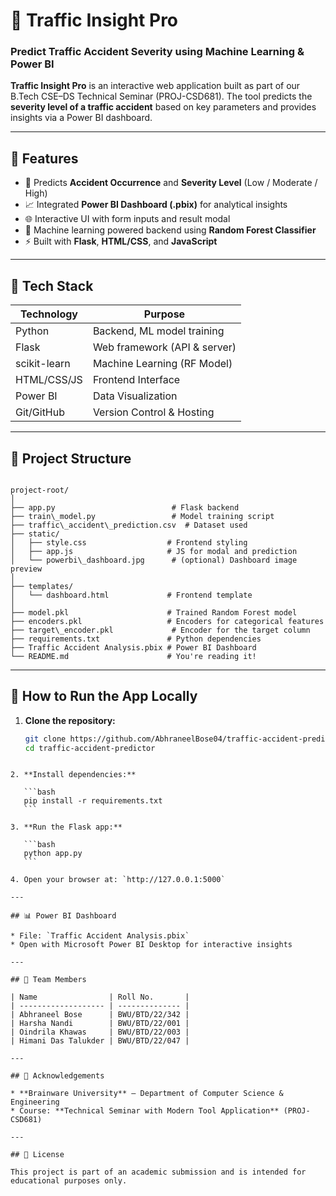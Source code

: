 # 🚦 Traffic Insight Pro  
### Predict Traffic Accident Severity using Machine Learning & Power BI

**Traffic Insight Pro** is an interactive web application built as part of our B.Tech CSE–DS Technical Seminar (PROJ-CSD681). The tool predicts the **severity level of a traffic accident** based on key parameters and provides insights via a Power BI dashboard.

---

## 📌 Features

- 🧠 Predicts **Accident Occurrence** and **Severity Level** (Low / Moderate / High)
- 📈 Integrated **Power BI Dashboard (.pbix)** for analytical insights
- 🌐 Interactive UI with form inputs and result modal
- 🔐 Machine learning powered backend using **Random Forest Classifier**
- ⚡ Built with **Flask**, **HTML/CSS**, and **JavaScript**

---

## 🧰 Tech Stack

| Technology     | Purpose                      |
|----------------|------------------------------|
| Python         | Backend, ML model training   |
| Flask          | Web framework (API & server) |
| scikit-learn   | Machine Learning (RF Model)  |
| HTML/CSS/JS    | Frontend Interface           |
| Power BI       | Data Visualization           |
| Git/GitHub     | Version Control & Hosting    |

---

## 📁 Project Structure

```

project-root/
│
├── app.py                          # Flask backend
├── train\_model.py                 # Model training script
├── traffic\_accident\_prediction.csv  # Dataset used
├── static/
│   ├── style.css                  # Frontend styling
│   ├── app.js                     # JS for modal and prediction
│   └── powerbi\_dashboard.jpg      # (optional) Dashboard image preview
│
├── templates/
│   └── dashboard.html             # Frontend template
│
├── model.pkl                      # Trained Random Forest model
├── encoders.pkl                   # Encoders for categorical features
├── target\_encoder.pkl             # Encoder for the target column
├── requirements.txt               # Python dependencies
├── Traffic Accident Analysis.pbix # Power BI Dashboard
└── README.md                      # You're reading it!

````

---

## 🧪 How to Run the App Locally

1. **Clone the repository:**
   ```bash
   git clone https://github.com/AbhraneelBose04/traffic-accident-predictor.git
   cd traffic-accident-predictor
````

2. **Install dependencies:**

   ```bash
   pip install -r requirements.txt
   ```

3. **Run the Flask app:**

   ```bash
   python app.py
   ```

4. Open your browser at: `http://127.0.0.1:5000`

---

## 📊 Power BI Dashboard

* File: `Traffic Accident Analysis.pbix`
* Open with Microsoft Power BI Desktop for interactive insights

---

## 👥 Team Members

| Name                | Roll No.       |
| ------------------- | -------------- |
| Abhraneel Bose      | BWU/BTD/22/342 |
| Harsha Nandi        | BWU/BTD/22/001 |
| Oindrila Khawas     | BWU/BTD/22/003 |
| Himani Das Talukder | BWU/BTD/22/047 |

---

## 📌 Acknowledgements

* **Brainware University** – Department of Computer Science & Engineering
* Course: **Technical Seminar with Modern Tool Application** (PROJ-CSD681)

---

## 📜 License

This project is part of an academic submission and is intended for educational purposes only.